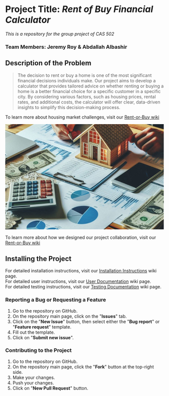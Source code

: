 # Project Title: *Rent of Buy Financial Calculator*  

*This is a repository for the group project of CAS 502*

### Team Members: Jeremy Roy & Abdallah Albashir

## Description of the Problem

> The decision to rent or buy a home is one of the most significant financial decisions individuals make. Our project aims to develop a calculator that provides tailored advice on whether renting or buying a home is a better financial choice for a specific customer in a specific city. By considering various factors, such as housing prices, rental rates, and additional costs, the calculator will offer clear, data-driven insights to simplify this decision-making process.  

To learn more about housing market challenges, visit our [Rent-or-Buy wiki](https://github.com/AAlbashir/Rent-or-Buy/wiki)

![A model house in front of a person holding a pen and resting their forearms on a table. The table is covered with pages of bar charts and pie graphs, some money, a calculator, smartphone, laptop, and composition pads. There is a warm sunlight entering from the top-left corner of the image and a warm glow seen through the windows of the model house.](images/CAS502_Image.jpeg)

To learn more about how we designed our project collaboration, visit our [Rent-or-Buy wiki](https://github.com/AAlbashir/Rent-or-Buy/wiki)  


## Installing the Project
For detailed installation instructions, visit our [Installation Instructions](https://github.com/AAlbashir/Rent-or-Buy/wiki/Installation-Instructions) wiki page.  
For detailed user instructions, visit our [User Documentation](https://github.com/AAlbashir/Rent-or-Buy/wiki/User-Documentation) wiki page.  
For detailed testing instructions, visit our [Testing Documentation](https://github.com/AAlbashir/Rent-or-Buy/wiki/Testing-Documentation) wiki page.  

### Reporting a Bug or Requesting a Feature

1. Go to the repository on GitHub.
2. On the repository main page, click on the "**Issues**" tab.
3. Click on the "**New Issue**" button, then select either the "**Bug report**" or "**Feature request**" template.
4. Fill out the template.
5. Click on "**Submit new issue**".

### Contributing to the Project

1. Go to the repository on GitHub.
2. On the repository main page, click the "**Fork**" button at the top-right side.
3. Make your changes.
4. Push your changes.
5. Click on "**New Pull Request**" button.
